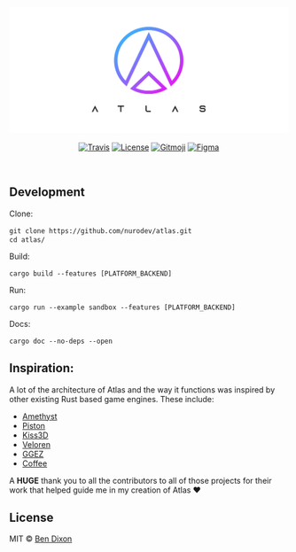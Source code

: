 <div align='center'>

  <a href='https://github.com/nurodev/atlas/releases'>
    <img alt='Atlas' src='./book/src/assets/Banner.png?sanitize=true' />
  </a>

  [![Travis](https://img.shields.io/travis/NuroDev/Atlas/master.svg?style=for-the-badge)](https://travis-ci.org/NuroDev/Atlas) 
  [![License](https://img.shields.io/badge/-mit-blue.svg?longCache=true&style=for-the-badge)](http://www.gnu.org/licenses/) 
  [![Gitmoji](https://img.shields.io/badge/-%20%F0%9F%98%9C-FFDD67.svg?longCache=true&style=for-the-badge)](https://gitmoji.carloscuesta.me/) 
  [![Figma](https://img.shields.io/badge/-2C2C2C.svg?logo=figma&logoColor=white&longCache=true&style=for-the-badge)](https://www.figma.com/file/a5yG3zVdkGc1ervX4Gl3Lx/Atlas) 

  <br />
</div>

## Development

Clone:
```shell
git clone https://github.com/nurodev/atlas.git
cd atlas/
```

Build:
```shell
cargo build --features [PLATFORM_BACKEND]
```

Run:
```shell
cargo run --example sandbox --features [PLATFORM_BACKEND]
```

Docs:
```shell
cargo doc --no-deps --open
```

## Inspiration:

A lot of the architecture of Atlas and the way it functions was inspired by other existing Rust based game engines. These include:
 - [Amethyst](https://amethyst.rs/)
 - [Piston](https://piston.rs/)
 - [Kiss3D](http://kiss3d.org/)
 - [Veloren](https://gitlab.com/veloren/veloren)
 - [GGEZ](https://ggez.rs/)
 - [Coffee](https://github.com/hecrj/coffee) 
 
A **HUGE** thank you to all the contributors to all of those projects for their work that helped guide me in my creation of Atlas ❤️

## License

MIT © [Ben Dixon](https://github.com/NuroDev/atlas/blob/master/LICENSE)
